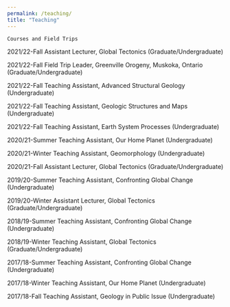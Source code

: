 ```yaml
---
permalink: /teaching/
title: "Teaching"
---
```

	Courses and Field Trips

2021/22-Fall	Assistant Lecturer, Global Tectonics (Graduate/Undergraduate)

2021/22-Fall	Field Trip Leader, Greenville Orogeny, Muskoka, Ontario (Graduate/Undergraduate)

2021/22-Fall	Teaching Assistant, Advanced Structural Geology (Undergraduate)

2021/22-Fall	Teaching Assistant, Geologic Structures and Maps (Undergraduate)

2021/22-Fall	Teaching Assistant, Earth System Processes (Undergraduate)

2020/21-Summer	Teaching Assistant, Our Home Planet (Undergraduate)

2020/21-Winter	Teaching Assistant, Geomorphology (Undergraduate)

2020/21-Fall	Assistant Lecturer, Global Tectonics (Graduate/Undergraduate)

2019/20-Summer	Teaching Assistant, Confronting Global Change (Undergraduate)

2019/20-Winter	Assistant Lecturer, Global Tectonics (Graduate/Undergraduate)

2018/19-Summer	Teaching Assistant, Confronting Global Change (Undergraduate)

2018/19-Winter	Teaching Assistant, Global Tectonics (Graduate/Undergraduate)

2017/18-Summer	Teaching Assistant, Confronting Global Change (Undergraduate)

2017/18-Winter	Teaching Assistant, Our Home Planet (Undergraduate)

2017/18-Fall		Teaching Assistant, Geology in Public Issue (Undergraduate)
